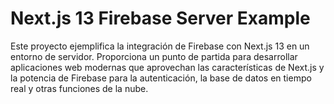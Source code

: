 # Next.js 13 Firebase Server Example

Este proyecto ejemplifica la integración de Firebase con Next.js 13 en un entorno de servidor. Proporciona un punto de partida para desarrollar aplicaciones web modernas que aprovechan las características de Next.js y la potencia de Firebase para la autenticación, la base de datos en tiempo real y otras funciones de la nube.
